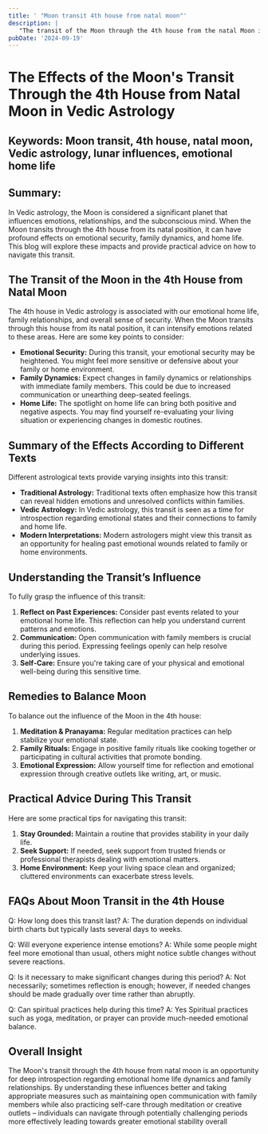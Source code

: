 ```yaml
---
title: ' "Moon transit 4th house from natal moon"'
description: |
   "The transit of the Moon through the 4th house from the natal Moon is often challenging
pubDate: '2024-09-19'
---
```


# The Effects of the Moon's Transit Through the 4th House from Natal Moon in Vedic Astrology

## Keywords: Moon transit, 4th house, natal moon, Vedic astrology, lunar influences, emotional home life

## Summary:
In Vedic astrology, the Moon is considered a significant planet that influences emotions, relationships, and the subconscious mind. When the Moon transits through the 4th house from its natal position, it can have profound effects on emotional security, family dynamics, and home life. This blog will explore these impacts and provide practical advice on how to navigate this transit.

## The Transit of the Moon in the 4th House from Natal Moon

The 4th house in Vedic astrology is associated with our emotional home life, family relationships, and overall sense of security. When the Moon transits through this house from its natal position, it can intensify emotions related to these areas. Here are some key points to consider:

- **Emotional Security:** During this transit, your emotional security may be heightened. You might feel more sensitive or defensive about your family or home environment.
- **Family Dynamics:** Expect changes in family dynamics or relationships with immediate family members. This could be due to increased communication or unearthing deep-seated feelings.
- **Home Life:** The spotlight on home life can bring both positive and negative aspects. You may find yourself re-evaluating your living situation or experiencing changes in domestic routines.

## Summary of the Effects According to Different Texts

Different astrological texts provide varying insights into this transit:

- **Traditional Astrology:** Traditional texts often emphasize how this transit can reveal hidden emotions and unresolved conflicts within families.
- **Vedic Astrology:** In Vedic astrology, this transit is seen as a time for introspection regarding emotional states and their connections to family and home life.
- **Modern Interpretations:** Modern astrologers might view this transit as an opportunity for healing past emotional wounds related to family or home environments.

## Understanding the Transit’s Influence

To fully grasp the influence of this transit:

1. **Reflect on Past Experiences:** Consider past events related to your emotional home life. This reflection can help you understand current patterns and emotions.
2. **Communication:** Open communication with family members is crucial during this period. Expressing feelings openly can help resolve underlying issues.
3. **Self-Care:** Ensure you're taking care of your physical and emotional well-being during this sensitive time.

## Remedies to Balance Moon

To balance out the influence of the Moon in the 4th house:

1. **Meditation & Pranayama:** Regular meditation practices can help stabilize your emotional state.
2. **Family Rituals:** Engage in positive family rituals like cooking together or participating in cultural activities that promote bonding.
3. **Emotional Expression:** Allow yourself time for reflection and emotional expression through creative outlets like writing, art, or music.

## Practical Advice During This Transit

Here are some practical tips for navigating this transit:

1. **Stay Grounded:** Maintain a routine that provides stability in your daily life.
2. **Seek Support:** If needed, seek support from trusted friends or professional therapists dealing with emotional matters.
3. **Home Environment:** Keep your living space clean and organized; cluttered environments can exacerbate stress levels.

## FAQs About Moon Transit in the 4th House

Q: How long does this transit last?
A: The duration depends on individual birth charts but typically lasts several days to weeks.

Q: Will everyone experience intense emotions?
A: While some people might feel more emotional than usual, others might notice subtle changes without severe reactions.

Q: Is it necessary to make significant changes during this period?
A: Not necessarily; sometimes reflection is enough; however, if needed changes should be made gradually over time rather than abruptly.

Q: Can spiritual practices help during this time?
A: Yes Spiritual practices such as yoga, meditation, or prayer can provide much-needed emotional balance.

## Overall Insight

The Moon's transit through the 4th house from natal moon is an opportunity for deep introspection regarding emotional home life dynamics and family relationships. By understanding these influences better and taking appropriate measures such as maintaining open communication with family members while also practicing self-care through meditation or creative outlets – individuals can navigate through potentially challenging periods more effectively leading towards greater emotional stability overall